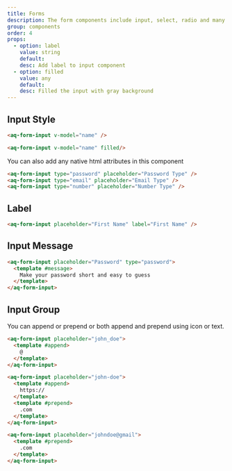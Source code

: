 ```yaml
---
title: Forms
description: The form components include input, select, radio and many
group: components
order: 4
props:
  - option: label
    value: string
    default:
    desc: Add label to input component
  - option: filled
    value: any
    default:
    desc: Filled the input with gray background
---
```


## Input Style

<example-input placeholder="Standard Input"></example-input>

<aq-form-input placeholder="Filled Input" filled></aq-form-input>

```html
<aq-form-input v-model="name" />

<aq-form-input v-model="name" filled/>
```

You can also add any native html attributes in this component

<aq-form-input type="password" placeholder="Password Type"></aq-form-input>
<aq-form-input type="email" placeholder="Email Type"></aq-form-input>
<aq-form-input type="number" placeholder="Number Type"></aq-form-input>

```html
<aq-form-input type="password" placeholder="Password Type" />
<aq-form-input type="email" placeholder="Email Type" />
<aq-form-input type="number" placeholder="Number Type" />
```

## Label
<aq-form-input placeholder="First Name" label="First Name"></aq-form-input>

```html
<aq-form-input placeholder="First Name" label="First Name" />
```

## Input Message
<example-input section="message" ></example-input>

```html
<aq-form-input placeholder="Password" type="password">
  <template #message>
    Make your password short and easy to guess
  </template>
</aq-form-input>
```

## Input Group

You can append or prepend or both append and prepend using icon or text.

<example-input section="slot" placeholder="john_doe" slot-position="append"></example-input>

<example-input section="slot" placeholder="johndoe@gmail" slot-position="prepend"></example-input>

<example-input section="slot" placeholder="john-doe" slot-position="both"></example-input>

```html
<aq-form-input placeholder="john_doe">
  <template #append>
    @
  </template>
</aq-form-input>

<aq-form-input placeholder="john-doe">
  <template #append>
    https://
  </template>
  <template #prepend>
    .com
  </template>
</aq-form-input>

<aq-form-input placeholder="johndoe@gmail">
  <template #prepend>
    .com
  </template>
</aq-form-input>
```